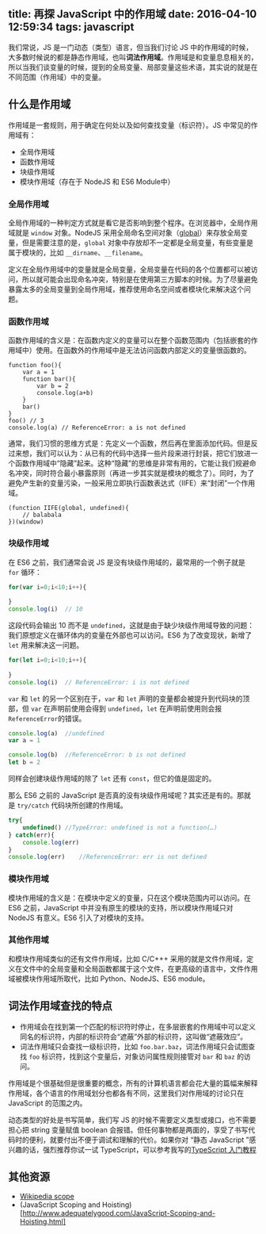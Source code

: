 title: 再探 JavaScript 中的作用域
date: 2016-04-10 12:59:34
tags: javascript
---

我们常说，JS 是一门动态（类型）语言，但当我们讨论 JS 中的作用域的时候，大多数时候说的都是静态作用域，也叫**词法作用域**。作用域是和变量息息相关的，所以当我们谈变量的时候，提到的全局变量、局部变量这些术语，其实说的就是在不同范围（作用域）中的变量。
<!-- more -->

## 什么是作用域
作用域是一套规则，用于确定在何处以及如何查找变量（标识符）。JS 中常见的作用域有：
- 全局作用域
- 函数作用域
- 块级作用域
- 模块作用域（存在于 NodeJS 和 ES6 Module中）

### 全局作用域
全局作用域的一种判定方式就是看它是否影响到整个程序。在浏览器中，全局作用域就是 `window` 对象。NodeJS 采用全局命名空间对象（[global](https://nodejs.org/api/globals.html)）来存放全局变量，但是需要注意的是，`global` 对象中存放却不一定都是全局变量，有些变量是属于模块的，比如 `__dirname`、`__filename`。

定义在全局作用域中的变量就是全局变量，全局变量在代码的各个位置都可以被访问，所以就可能会出现命名冲突，特别是在使用第三方脚本的时候。为了尽量避免暴露太多的全局变量到全局作用域，推荐使用命名空间或者模块化来解决这个问题。

### 函数作用域
函数作用域的含义是：在函数内定义的变量可以在整个函数范围内（包括嵌套的作用域中）使用。在函数外的作用域中是无法访问函数内部定义的变量很函数的。
```
function foo(){
	var a = 1
	function bar(){
		var b = 2
		console.log(a+b)
	}
	bar()
}
foo() // 3
console.log(a) // ReferenceError: a is not defined
```

通常，我们习惯的思维方式是：先定义一个函数，然后再在里面添加代码。但是反过来想，我们可以认为：从已有的代码中选择一些片段来进行封装，把它们放进一个函数作用域中“隐藏”起来。这种“隐藏”的思维是非常有用的，它能让我们规避命名冲突，同时符合最小暴露原则（再进一步其实就是模块的概念了）。同时，为了避免产生新的变量污染，一般采用立即执行函数表达式（IIFE）来“封闭”一个作用域。

```
(function IIFE(global, undefined){
	// balabala
})(window)
```

### 块级作用域
在 ES6 之前，我们通常会说 JS 是没有块级作用域的，最常用的一个例子就是 `for` 循环：
```js
for(var i=0;i<10;i++){
	
}
console.log(i)	// 10
```
这段代码会输出 10 而不是 `undefined`，这就是由于缺少块级作用域导致的问题：我们原想定义在循环体内的变量在外部也可以访问。ES6 为了改变现状，新增了 `let` 用来解决这一问题。 
```js
for(let i=0;i<10;i++){
	
}
console.log(i)	// ReferenceError: i is not defined
```
`var` 和 `let` 的另一个区别在于，`var` 和 `let` 声明的变量都会被提升到代码块的顶部，但 `var` 在声明前使用会得到 `undefined`，`let` 在声明前使用则会报`ReferenceError`的错误。

```js
console.log(a)	//undefined
var a = 1

console.log(b)	//ReferenceError: b is not defined
let b = 2
```
同样会创建块级作用域的除了 `let` 还有 `const`，但它的值是固定的。

那么 ES6 之前的 JavaScript 是否真的没有块级作用域呢？其实还是有的。那就是 `try/catch` 代码块所创建的作用域。

```js
try{
	undefined()	//TypeError: undefined is not a function(…)
} catch(err){
	console.log(err)
}
console.log(err)	//ReferenceError: err is not defined
```

### 模块作用域
模块作用域的含义是：在模块中定义的变量，只在这个模块范围内可以访问。在 ES6 之前，JavaScript 中并没有原生的模块的支持，所以模块作用域只对 NodeJS 有意义。ES6 引入了对模块的支持。

### 其他作用域
和模块作用域类似的还有文件作用域，比如 C/C+++ 采用的就是文件作用域，定义在文件中的全局变量和全局函数都属于这个文件，在更高级的语言中，文件作用域被模块作用域所取代，比如 Python、NodeJS、ES6 module。

## 词法作用域查找的特点
- 作用域会在找到第一个匹配的标识符时停止，在多层嵌套的作用域中可以定义同名的标识符，内部的标识符会“遮蔽”外部的标识符，这叫做“遮蔽效应”。
- 词法作用域只会查找一级标识符，比如 `foo.bar.baz`，词法作用域只会试图查找 `foo` 标识符，找到这个变量后，对象访问属性规则接管对 `bar` 和 `baz` 的访问。

作用域是个很基础但是很重要的概念，所有的计算机语言都会花大量的篇幅来解释作用域，各个语言的作用域划分也都各有不同，这里我们对作用域的讨论只在 JavaScript 的范围之内。

动态类型的好处是书写简单，我们写 JS 的时候不需要定义类型或接口，也不需要担心把 string 变量赋值 boolean 会报错。但任何事物都是两面的，享受了书写代码时的便利，就要付出不便于调试和理解的代价。如果你对
“静态 JavaScript ”感兴趣的话，强烈推荐你试一试 TypeScript，可以参考我写的[TypeScript 入门教程](/2016/01/12/learn-typescript/)

## 其他资源
- <a href="https://en.wikipedia.org/wiki/Scope_(computer_science)">Wikipedia scope</a>
- (JavaScript Scoping and Hoisting)[http://www.adequatelygood.com/JavaScript-Scoping-and-Hoisting.html]